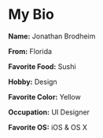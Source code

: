 # My Bio

**Name:** Jonathan Brodheim

**From:** Florida

**Favorite Food:** Sushi

**Hobby:** Design

**Favorite Color:** Yellow

**Occupation:** UI Designer

**Favorite OS:** iOS & OS X